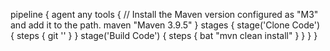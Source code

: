 pipeline {
    agent any
    tools {
        // Install the Maven version configured as "M3" and add it to the path.
        maven "Maven 3.9.5"
    }
    stages {
        stage('Clone Code') {
            steps {
                git ''
            }
        }
        stage('Build Code') {
            steps {
                bat "mvn clean install"
            }
        }
    }
}

